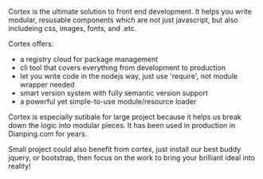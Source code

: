 Cortex is the ultimate solution to front end development. It helps you write modular, resusable components which are not just javascript, but also includeing css, images, fonts, and .etc.

Cortex offers:
* a registry cloud for package management
* cli tool that covers everything from development to production
* let you write code in the nodejs way, just use 'require', not module wrapper needed
* smart version system with fully semantic version support
* a powerful yet simple-to-use module/resource loader

Cortex is especially sutibale for large project because it helps us break down the logic into modular pieces. It has been used in production in Dianping.com for years.

Small project could also benefit from cortex, just install our best buddy jquery, or bootstrap, then focus on the work to bring your brilliant ideal into reality!
